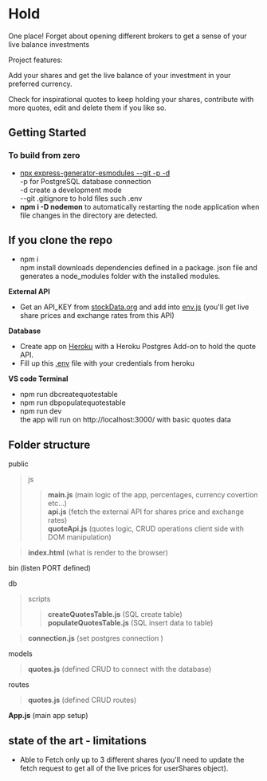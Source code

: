 # Hold

One place! Forget about opening different brokers to get a sense of your live balance investments

Project features:

Add your shares and get the live balance of your investment in your preferred currency.

Check for inspirational quotes to keep holding your shares, contribute with more quotes, edit and delete them if you like so.

## Getting Started
### To build from zero

- [npx express-generator-esmodules --git -p -d](https://www.npmjs.com/package/express-generator-esmodules)  
-p for PostgreSQL database connection  
-d create a development mode  
--git .gitignore to hold files such .env
- **npm i -D nodemon** to automatically restarting the node application when file changes in the directory are detected.

## If you clone the repo

- npm i  
npm install downloads dependencies defined in a package. json file and generates a node_modules folder with the installed modules. 

**External API**
- Get an API_KEY from [stockData.org](https://www.stockdata.org/documentation) and add into [env.js](https://github.com/Luis0lo/Hold/blob/main/public/js/envExample.js) (you'll get live share prices and exchange rates from this API)

**Database**
- Create app on [Heroku](https://www.heroku.com) with a Heroku Postgres Add-on to hold the quote API.
- Fill up this [.env](https://github.com/Luis0lo/Hold/blob/main/.env.example) file with your credentials from heroku 

**VS code Terminal**
- npm run dbcreatequotestable 
- npm run dbpopulatequotestable 
- npm run dev  
the app will run on http://localhost:3000/ with basic quotes data

## Folder structure

public

> js
>
> > **main.js** (main logic of the app, percentages, currency covertion etc...)  
> > **api.js** (fetch the external API for shares price and exchange rates)  
> > **quoteApi.js** (quotes logic, CRUD operations client side with DOM manipulation)

> **index.html** (what is render to the browser)

bin (listen PORT defined)

db

> scripts
>
> > **createQuotesTable.js** (SQL create table)  
> > **populateQuotesTable.js** (SQL insert data to table)

> **connection.js** (set postgres connection )

models

> **quotes.js** (defined CRUD to connect with the database)

routes

> **quotes.js** (defined CRUD routes)

**App.js** (main app setup)  



## state of the art - limitations

- Able to Fetch only up to 3 different shares (you'll need to update the fetch request to get all of the live prices for userShares object).
